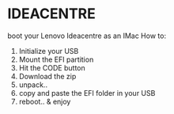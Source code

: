 # IDEACENTRE
boot your Lenovo Ideacentre as an IMac
How to:
1) Initialize your USB
2) Mount the EFI partition
3) Hit the CODE button
4) Download the zip
5) unpack..
6) copy and paste the EFI folder in your USB
7) reboot.. & enjoy

